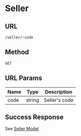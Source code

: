 # Seller

## URL
`/seller/:code`

## Method
`GET`

## URL Params
| Name | Type | Description |
| --- | --- | --- |
| code | string | Seller's code |

## Success Response
See [Seller Model](../../response/seller.md)